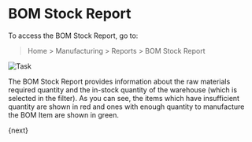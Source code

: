 <!-- add-breadcrumbs -->
# BOM Stock Report

To access the BOM Stock Report, go to:

> Home > Manufacturing > Reports > BOM Stock Report

<img class="screenshot" alt="Task" src="{{docs_base_url}}/v13/assets/img/manufacturing/bom-stock-report.png">

The BOM Stock Report provides information about the raw materials required quantity and the in-stock quantity of the warehouse (which is selected in the filter). As you can see, the items which have insufficient quantity are shown in red and ones with enough quantity to manufacture the BOM Item are shown in green.

{next}

